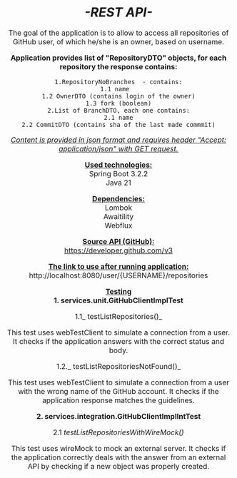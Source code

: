 <div style="text-align: center;">

<ins>***<h1>-REST API-</h1>***</ins>

<font size="3">The goal of the application is to allow to 
access all repositories of GitHub user, of which he/she is an owner, based on 
username. 

**Application provides list of "RepositoryDTO" objects, for each repository the response contains:**  

    1.RepositoryNoBranches  - contains:
    1.1 name  
    1.2 OwnerDTO (contains login of the owner)
    1.3 fork (boolean)
    2.List of BranchDTO, each one contains:
    2.1 name
    2.2 CommitDTO (contains sha of the last made commmit)


<ins>_Content is provided in json format and requires header "Accept: application/json" with GET request._</ins>  

<ins>**Used technologies:**</ins>  
Spring Boot 3.2.2  
Java 21  

<ins>**Dependencies:**</ins>  
Lombok  
Awaitility  
Webflux    

<ins>**Source API (GitHub):**</ins>  
https://developer.github.com/v3  

<ins>**The link to use after running application:**</ins>  
http://localhost:8080/user/{USERNAME}/repositories

<ins>**Testing**</ins>  
**1. services.unit.GitHubClientImplTest**

1.1_ testListRepositories()_  

This test uses webTestClient to simulate a connection from a user. It checks if the application answers with the correct status and body.

1.2._ testListRepositoriesNotFound()_

This test uses webTestClient to simulate a connection from a user with the wrong name of the GitHub account. It checks if the application response matches the guidelines.

**2. services.integration.GitHubClientImplIntTest**

2.1 _testListRepositoriesWithWireMock()_

This test uses wireMock to mock an external server. It checks if the application correctly deals with the answer from an external API by checking if a new object was properly created.

</div>

